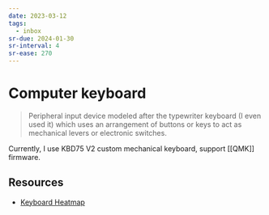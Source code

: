 ```yaml
---
date: 2023-03-12
tags:
  - inbox
sr-due: 2024-01-30
sr-interval: 4
sr-ease: 270
---
```


# Computer keyboard

> Peripheral input device modeled after the typewriter keyboard (I even used it)
> which uses an arrangement of buttons or keys to act as mechanical levers or
> electronic switches.

Currently, I use KBD75 V2 custom mechanical keyboard, support [[QMK]] firmware.

## Resources

- [Keyboard Heatmap](https://www.patrick-wied.at/projects/heatmap-keyboard/)
